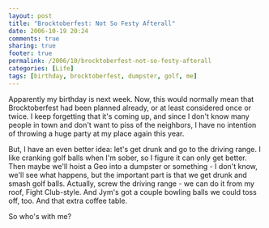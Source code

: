 ```yaml
---
layout: post
title: "Brocktoberfest: Not So Festy Afterall"
date: 2006-10-19 20:24
comments: true
sharing: true
footer: true
permalink: /2006/10/brocktoberfest-not-so-festy-afterall
categories: [Life]
tags: [birthday, brocktoberfest, dumpster, golf, me]
---
```

Apparently my birthday is next week.  Now, this would normally mean that Brocktoberfest had been planned already, or at least considered once or twice.  I keep forgetting that it's coming up, and since I don't know many people in town and don't want to piss of the neighbors, I have no intention of throwing a huge party at my place again this year.

But, I have an even better idea: let's get drunk and go to the driving range.  I like cranking golf balls when I'm sober, so I figure it can only get better.  Then maybe we'll hoist a Geo into a dumpster or something - I don't know, we'll see what happens, but the important part is that we get drunk and smash golf balls.  Actually, screw the driving range - we can do it from my roof, Fight Club-style.  And Jym's got a couple bowling balls we could toss off, too.  And that extra coffee table.

So who's with me?
